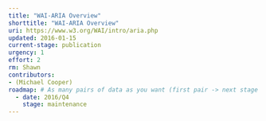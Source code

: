 ```yaml
---
title: "WAI-ARIA Overview"
shorttitle: "WAI-ARIA Overview"
uri: https://www.w3.org/WAI/intro/aria.php
updated: 2016-01-15
current-stage: publication
urgency: 1
effort: 2
rm: Shawn
contributors:
- (Michael Cooper)
roadmap: # As many pairs of data as you want (first pair -> next stage in the tool)
  - date: 2016/Q4
    stage: maintenance
---
```

